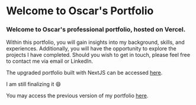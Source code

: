 # Welcome to Oscar's Portfolio

### Welcome to Oscar's professional portfolio, hosted on Vercel.

Within this portfolio, you will gain insights into my background, skills, and experiences. Additionally, you will have the opportunity to explore the projects I have completed. Should you wish to get in touch, please feel free to contact me via email or LinkedIn.

The upgraded portfolio built with NextJS can be accessed [here](https://oscar-nguyen.vercel.app).

I am still finalizing it 😄

You may access the previous version of my portfolio [here](https://uwerrrr.github.io/Oscar_Portfolio/).
